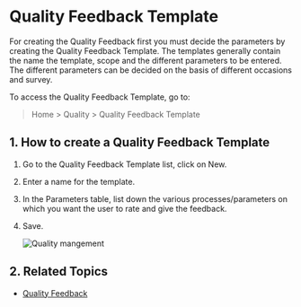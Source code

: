 <!-- add-breadcrumbs -->
# Quality Feedback Template

For creating the Quality Feedback first you must decide the parameters by creating the Quality Feedback Template. The templates generally contain the name the template, scope and the different parameters to be entered. The different parameters can be decided on the basis of different occasions and survey.

To access the Quality Feedback Template, go to:
> Home > Quality > Quality Feedback Template

## 1. How to create a Quality Feedback Template
1. Go to the Quality Feedback Template list, click on New.
1. Enter a name for the template.
1. In the Parameters table, list down the various processes/parameters on which you want the user to rate and give the feedback.
1. Save.

    <img class="screenshot" alt="Quality mangement" src="{{docs_base_url}}/assets/img/quality-management/template.gif">

## 2. Related Topics
* [Quality Feedback](/docs/v12/user/manual/en/quality-management/quality_feedback)
